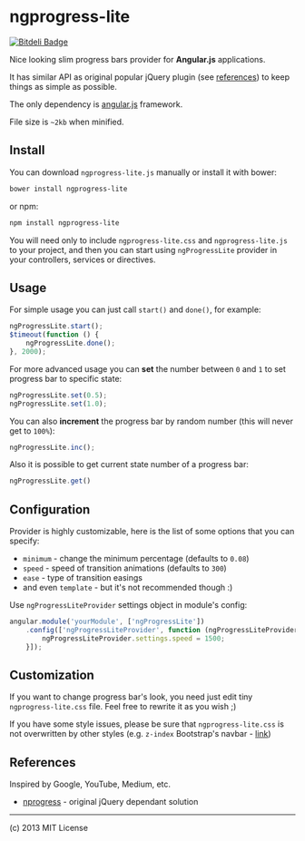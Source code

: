 # ngprogress-lite

[![Bitdeli Badge](https://d2weczhvl823v0.cloudfront.net/voronianski/ngprogress-lite/trend.png)](https://bitdeli.com/free "Bitdeli Badge")

Nice looking slim progress bars provider for **Angular.js** applications.

It has similar API as original popular jQuery plugin (see [references](https://github.com/voronianski/ngprogress-lite#references)) to keep things as simple as possible.

The only dependency is [angular.js](http://angularjs.org/) framework.

File size is ``~2kb`` when minified.

## Install

You can download ``ngprogress-lite.js`` manually or install it with bower:

```bash
bower install ngprogress-lite
```

or npm:

```bash
npm install ngprogress-lite
```

You will need only to include ``ngprogress-lite.css`` and ``ngprogress-lite.js`` to your project, and then you can start using ``ngProgressLite`` provider in your controllers, services or directives.

## Usage

For simple usage you can just call ``start()`` and ``done()``, for example:

```javascript
ngProgressLite.start();
$timeout(function () {
	ngProgressLite.done();
}, 2000);
```

For more advanced usage you can **set** the number between ``0`` and ``1`` to set progress bar to specific state:

```javascript
ngProgressLite.set(0.5);
ngProgressLite.set(1.0);
```

You can also **increment** the progress bar by random number (this will never get to ``100%``):

```javascript
ngProgressLite.inc();
```

Also it is possible to get current state number of a progress bar:

```javascript
ngProgressLite.get()
```

## Configuration

Provider is highly customizable, here is the list of some options that you can specify:

- ``minimum`` - change the minimum percentage (defaults to ``0.08``)
- ``speed`` - speed of transition animations (defaults to ``300``)
- ``ease`` - type of transition easings
- and even ``template`` - but it's not recommended though :)

Use ``ngProgressLiteProvider`` settings object in module's config:

```javascript
angular.module('yourModule', ['ngProgressLite'])
	.config(['ngProgressLiteProvider', function (ngProgressLiteProvider) {
		ngProgressLiteProvider.settings.speed = 1500;
	}]);
```

## Customization

If you want to change progress bar's look, you need just edit tiny ``ngprogress-lite.css`` file. Feel free to rewrite it as you wish ;)

If you have some style issues, please be sure that ``ngprogress-lite.css`` is not overwritten by other styles (e.g. ``z-index`` Bootstrap's navbar - [link](https://github.com/voronianski/ngprogress-lite/issues/6))

## References

Inspired by Google, YouTube, Medium, etc.

- [nprogress](https://github.com/rstacruz/nprogress/) - original jQuery dependant solution

---

(c) 2013 MIT License
